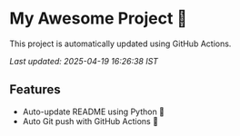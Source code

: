 # My Awesome Project 🚀

This project is automatically updated using GitHub Actions.

_Last updated: 2025-04-19 16:26:38 IST_

## Features
- Auto-update README using Python 🐍
- Auto Git push with GitHub Actions 🤖
